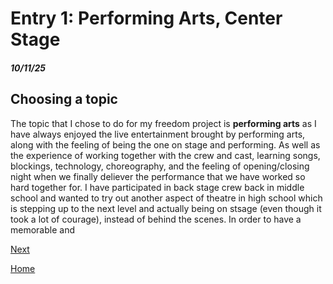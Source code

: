 # Entry 1: Performing Arts, Center Stage
##### 10/11/25

## Choosing a topic

The topic that I chose to do for my freedom project is __performing arts__ as I have always enjoyed the live entertainment brought by performing arts, along with the feeling of being the one on stage and performing. As well as the experience of working together with the crew and cast, learning songs, blockings, technology, choreography, and the feeling of opening/closing night when we finally deliever the performance that we have worked so hard together for. I have participated in back stage crew back in middle school and wanted to try out another aspect of theatre in high school which is stepping up to the next level and actually being on stsage (even though it took a lot of courage), instead of behind the scenes. In order to have a memorable and 

[Next](entry02.md)

[Home](../README.md)
